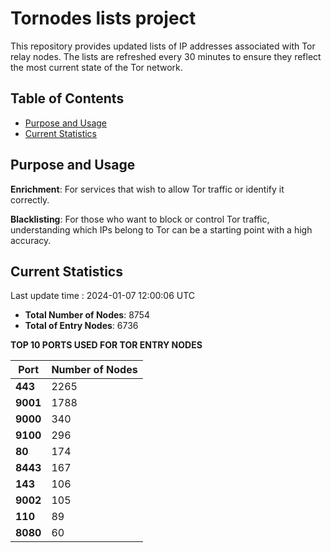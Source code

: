 # Tornodes lists project

This repository provides updated lists of IP addresses associated with Tor relay nodes. The lists are refreshed every 30 minutes to ensure they reflect the most current state of the Tor network.

## Table of Contents

- [Purpose and Usage](#purpose-and-usage)
- [Current Statistics](#current-statistics)


## Purpose and Usage

**Enrichment**: For services that wish to allow Tor traffic or identify it correctly.

**Blacklisting**: For those who want to block or control Tor traffic, understanding which IPs belong to Tor can be a starting point with a high accuracy.

## Current Statistics

Last update time : 2024-01-07 12:00:06 UTC

- **Total Number of Nodes**: 8754
- **Total of Entry Nodes**: 6736

**TOP 10 PORTS USED FOR TOR ENTRY NODES**

| **Port** | **Number of Nodes** |
|------|-----------------|
| **443**   | 2265  |
| **9001**   | 1788  |
| **9000**   | 340  |
| **9100**   | 296  |
| **80**   | 174  |
| **8443**   | 167  |
| **143**   | 106  |
| **9002**   | 105  |
| **110**   | 89  |
| **8080**   | 60  |

